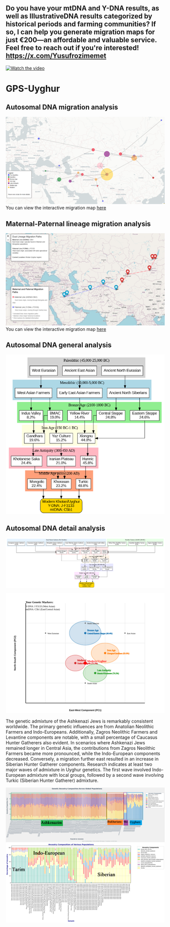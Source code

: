 ## Do you have your mtDNA and Y-DNA results, as well as IllustrativeDNA results categorized by historical periods and farming communities? If so, I can help you generate migration maps for just €200—an affordable and valuable service. Feel free to reach out if you're interested! https://x.com/Yusufrozimemet

[![Watch the video](https://img.youtube.com/vi/rigS0N359qs/0.jpg)](https://www.youtube.com/watch?v=rigS0N359qs)

# GPS-Uyghur
## Autosomal DNA migration analysis
![Alt text](automigration.png)
You can view the interactive migration map [here](https://github.com/Yusuprozimemet/GPS-Uyghur/blob/main/ancestry_migration_map.html)

## Maternal-Paternal lineage migration analysis
![Alt text](migration.png)
You can view the interactive migration map [here](https://github.com/Yusuprozimemet/GPS-Uyghur/blob/main/dual_lineage_migration_map.html)


## Autosomal DNA general analysis

![Alt text](ancestry_diagram.png)

## Autosomal DNA detail analysis
![Alt text](detailed_ancestry_diagram.png)

![Alt text](genetic-pca.svg)

The genetic admixture of the Ashkenazi Jews is remarkably consistent worldwide. The primary genetic influences are from Anatolian Neolithic Farmers and Indo-Europeans. Additionally, Zagros Neolithic Farmers and Levantine components are notable, with a small percentage of Caucasus Hunter Gatherers also evident.
In scenarios where Ashkenazi Jews remained longer in Central Asia, the contributions from Zagros Neolithic Farmers became more pronounced, while the Indo-European components decreased. Conversely, a migration further east resulted in an increase in Siberian Hunter Gatherer components.
Research indicates at least two major waves of admixture in Uyghur genetics. The first wave involved Indo-European admixture with local groups, followed by a second wave involving Turkic (Siberian Hunter Gatherer) admixture.

![Alt text](ash.png)
![Alt text](tarim.png)
